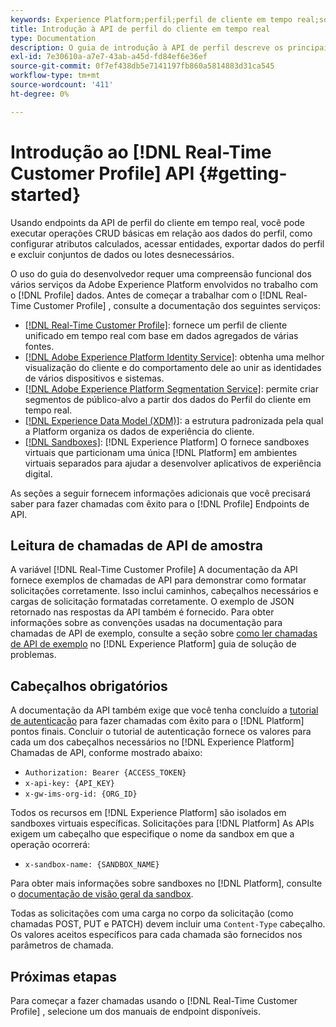 ```yaml
---
keywords: Experience Platform;perfil;perfil de cliente em tempo real;solução de problemas;API
title: Introdução à API de perfil do cliente em tempo real
type: Documentation
description: O guia de introdução à API de perfil descreve os principais conceitos e a funcionalidade básica que você precisa saber para usar os endpoints da API de perfil do cliente em tempo real para executar operações CRUD básicas em relação aos dados do perfil.
exl-id: 7e30610a-a7e7-43ab-a45d-fd84ef6e36ef
source-git-commit: 0f7ef438db5e7141197fb860a5814883d31ca545
workflow-type: tm+mt
source-wordcount: '411'
ht-degree: 0%

---
```


# Introdução ao [!DNL Real-Time Customer Profile] API {#getting-started}

Usando endpoints da API de perfil do cliente em tempo real, você pode executar operações CRUD básicas em relação aos dados do perfil, como configurar atributos calculados, acessar entidades, exportar dados do perfil e excluir conjuntos de dados ou lotes desnecessários.

O uso do guia do desenvolvedor requer uma compreensão funcional dos vários serviços da Adobe Experience Platform envolvidos no trabalho com o [!DNL Profile] dados. Antes de começar a trabalhar com o [!DNL Real-Time Customer Profile] , consulte a documentação dos seguintes serviços:

* [[!DNL Real-Time Customer Profile]](../home.md): fornece um perfil de cliente unificado em tempo real com base em dados agregados de várias fontes.
* [[!DNL Adobe Experience Platform Identity Service]](../../identity-service/home.md): obtenha uma melhor visualização do cliente e do comportamento dele ao unir as identidades de vários dispositivos e sistemas.
* [[!DNL Adobe Experience Platform Segmentation Service]](../../segmentation/home.md): permite criar segmentos de público-alvo a partir dos dados do Perfil do cliente em tempo real.
* [[!DNL Experience Data Model (XDM)]](../../xdm/home.md): a estrutura padronizada pela qual a Platform organiza os dados de experiência do cliente.
* [[!DNL Sandboxes]](../../sandboxes/home.md): [!DNL Experience Platform] O fornece sandboxes virtuais que particionam uma única [!DNL Platform] em ambientes virtuais separados para ajudar a desenvolver aplicativos de experiência digital.

As seções a seguir fornecem informações adicionais que você precisará saber para fazer chamadas com êxito para o [!DNL Profile] Endpoints de API.

## Leitura de chamadas de API de amostra

A variável [!DNL Real-Time Customer Profile] A documentação da API fornece exemplos de chamadas de API para demonstrar como formatar solicitações corretamente. Isso inclui caminhos, cabeçalhos necessários e cargas de solicitação formatadas corretamente. O exemplo de JSON retornado nas respostas da API também é fornecido. Para obter informações sobre as convenções usadas na documentação para chamadas de API de exemplo, consulte a seção sobre [como ler chamadas de API de exemplo](../../landing/troubleshooting.md#how-do-i-format-an-api-request) no [!DNL Experience Platform] guia de solução de problemas.

## Cabeçalhos obrigatórios

A documentação da API também exige que você tenha concluído a [tutorial de autenticação](https://www.adobe.com/go/platform-api-authentication-en) para fazer chamadas com êxito para o [!DNL Platform] pontos finais. Concluir o tutorial de autenticação fornece os valores para cada um dos cabeçalhos necessários no [!DNL Experience Platform] Chamadas de API, conforme mostrado abaixo:

* `Authorization: Bearer {ACCESS_TOKEN}`
* `x-api-key: {API_KEY}`
* `x-gw-ims-org-id: {ORG_ID}`

Todos os recursos em [!DNL Experience Platform] são isolados em sandboxes virtuais específicas. Solicitações para [!DNL Platform] As APIs exigem um cabeçalho que especifique o nome da sandbox em que a operação ocorrerá:

* `x-sandbox-name: {SANDBOX_NAME}`

Para obter mais informações sobre sandboxes no [!DNL Platform], consulte o [documentação de visão geral da sandbox](../../sandboxes/home.md).

Todas as solicitações com uma carga no corpo da solicitação (como chamadas POST, PUT e PATCH) devem incluir uma `Content-Type` cabeçalho. Os valores aceitos específicos para cada chamada são fornecidos nos parâmetros de chamada.

## Próximas etapas

Para começar a fazer chamadas usando o [!DNL Real-Time Customer Profile] , selecione um dos manuais de endpoint disponíveis.
